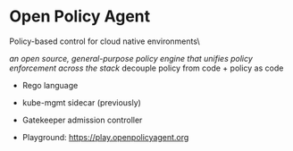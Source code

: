 # Open Policy Agent 
Policy-based control for cloud native environments\

_an open source, general-purpose policy engine that unifies policy enforcement across the stack_
decouple policy from code + policy as code

- Rego language 

- kube-mgmt sidecar (previously)
- Gatekeeper admission controller 
- Playground: https://play.openpolicyagent.org